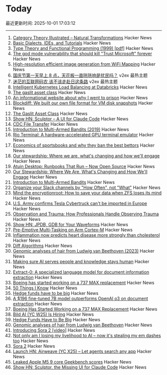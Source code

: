 # Today

最近更新时间: 2025-10-01 17:03:12

--- 
1. [Category Theory Illustrated – Natural Transformations](https://abuseofnotation.github.io/category-theory-illustrated/11_natural_transformations/) Hacker News
2. [Basic Dialects, IDEs, and Tutorials](https://github.com/JohnBlood/awesome-basic) Hacker News
3. [Type Theory and Functional Programming (1999) [pdf]](https://www.cs.cornell.edu/courses/cs6110/2015sp/textbook/Simon%20Thompson%20textbook.pdf) Hacker News
4. [The god mode vulnerability that should kill "Trust Microsoft" forever](https://tide.org/blog/god-mode-vulnerability-microsoft-authorityless-security) Hacker News
5. [High-resolution efficient image generation from WiFi Mapping](https://arxiv.org/abs/2506.10605) Hacker News
6. [国庆节第一天早上 8 点，天花板一直咣咣响是扰民吗？](https://www.v2ex.com/t/1163000) v2ex 最热主题
7. [迷茫的互联网码农,该不该走赴日这条路](https://www.v2ex.com/t/1162986) v2ex 最热主题
8. [Intelligent Kubernetes Load Balancing at Databricks](https://www.databricks.com/blog/intelligent-kubernetes-load-balancing-databricks) Hacker News
9. [The gaslit asset class](https://blog.dshr.org/2025/09/the-gaslit-asset-class.html) Hacker News
10. [An informational website about why I went to prison](https://prison.josh.mn/) Hacker News
11. [Blockdiff: We built our own file format for VM disk snapshots](https://cognition.ai/blog/blockdiff) Hacker News
12. [The Gaslit Asset Class](https://blog.dshr.org/2025/09/the-gaslit-asset-class.html) Hacker News
13. [Show HN: Sculptor – A UI for Claude Code](https://imbue.com/sculptor/) Hacker News
14. [CDC File Transfer](https://github.com/google/cdc-file-transfer) Hacker News
15. [Introduction to Multi-Armed Bandits (2019)](https://arxiv.org/abs/1904.07272) Hacker News
16. [Rio Terminal: A hardware-accelerated GPU terminal emulator](https://rioterm.com/) Hacker News
17. [Economics of sportsbooks and why they ban the best bettors](https://www.dopaminemarkets.com/p/the-business-of-sports-betting-is) Hacker News
18. [Our stewardship: Where we are, what's changing and how we'll engage](https://rubycentral.org/news/our-stewardship-where-we-are-whats-changing-and-how-well-engage/) Hacker News
19. [Atuin Desktop: Runbooks That Run – Now Open Source](https://blog.atuin.sh/atuin-desktop-open-source/) Hacker News
20. [Our Stewardship: Where We Are, What's Changing and How We'll Engage](https://rubycentral.org/news/our-stewardship-where-we-are-whats-changing-and-how-well-engage/) Hacker News
21. [Introduction to Multi-Armed Bandits](https://arxiv.org/abs/1904.07272) Hacker News
22. [Organize your Slack channels by "How Often", not "What"](https://aggressivelyparaphrasing.me/2025/09/30/organize-your-slack-channels-by-how-often-not-what/) Hacker News
23. [Mind the encryptionroot: How to save your data when ZFS loses its mind](https://sambowman.tech/blog/posts/mind-the-encryptionroot-how-to-save-your-data-when-zfs-loses-its-mind/) Hacker News
24. [U.S. Army confirms Tesla Cybertruck can't be imported in Europe](https://electrek.co/2025/09/30/u-s-army-confirms-tesla-cybertruck-cant-be-imported-in-europe/) Hacker News
25. [Observation and Trauma: How Professionals Handle Observing Trauma](https://trainedobserver.substack.com/p/observation-and-trauma) Hacker News
26. [Show HN: JPDB, GDB for Your Waveforms](https://github.com/1024bees/dang) Hacker News
27. [Pre-Emptive Multi-Tasking on Arm Cortex-M](https://thejpster.org.uk/blog/blog-2025-09-28/) Hacker News
28. [Inflammation now predicts heart disease more strongly than cholesterol](https://www.empirical.health/blog/inflammation-and-heart-health/) Hacker News
29. [Diff Algorithms](https://flo.znkr.io/diff/) Hacker News
30. [Genomic analyses of hair from Ludwig van Beethoven (2023)](https://www.cell.com/current-biology/fulltext/S0960-9822(23)00181-1) Hacker News
31. [Making sure AI serves people and knowledge stays human](https://diff.wikimedia.org/2025/09/30/making-sure-ai-serves-people-and-knowledge-stays-human-wikimedia-foundation-publishes-a-human-rights-impact-assessment-on-the-interaction-of-ai-and-machine-learning-with-wikimedia-projects/) Hacker News
32. [Extract-0: A specialized language model for document information extraction](https://arxiv.org/abs/2509.22906) Hacker News
33. [Boeing has started working on a 737 MAX replacement](https://www.wsj.com/business/airlines/boeing-has-started-working-on-a-737-max-replacement-40a110df) Hacker News
34. [50 Things I Know](https://rebeccadai.substack.com/p/50-things-i-know) Hacker News
35. [Hedge funds have to be big](https://www.bloomberg.com/opinion/newsletters/2025-09-30/hedge-funds-have-to-be-big) Hacker News
36. [A $196 fine-tuned 7B model outperforms OpenAI o3 on document extraction](https://arxiv.org/abs/2509.22906) Hacker News
37. [Boeing Has Started Working on a 737 MAX Replacement](https://www.wsj.com/business/airlines/boeing-has-started-working-on-a-737-max-replacement-40a110df) Hacker News
38. [Bild AI (YC W25) Is Hiring](https://www.ycombinator.com/companies/bild-ai/jobs/m2ilR5L-founding-engineer-applied-ai) Hacker News
39. [Hedge Funds Have to Be Big](https://www.bloomberg.com/opinion/newsletters/2025-09-30/hedge-funds-have-to-be-big) Hacker News
40. [Genomic analyses of hair from Ludwig van Beethoven](https://www.cell.com/current-biology/fulltext/S0960-9822(23)00181-1) Hacker News
41. [Introducing Sora 2 [video]](https://www.youtube.com/watch?v=gzneGhpXwjU) Hacker News
42. [Not only am I losing my livelihood to AI – now it's stealing my em dashes too](https://www.theguardian.com/lifeandstyle/2025/oct/01/artificial-intelligence-em-dashes-ai-stealing-my-livelihood) Hacker News
43. [Sora 2](https://openai.com/index/sora-2/) Hacker News
44. [Launch HN: Airweave (YC X25) – Let agents search any app](https://github.com/airweave-ai/airweave) Hacker News
45. [Leaked Apple M5 9 core Geekbench scores](https://browser.geekbench.com/v6/cpu/14173685) Hacker News
46. [Show HN: Sculptor, the Missing UI for Claude Code](https://imbue.com/sculptor/) Hacker News
